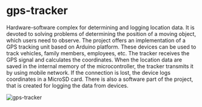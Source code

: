 # gps-tracker

Hardware-software complex for determining and logging location data. It is devoted to solving problems of determining the position of a moving object, which users need to observe. The project offers an implementation of a GPS tracking unit based on Arduino platform. These devices can be used to track vehicles, family members, employees, etc. The tracker receives the GPS signal and calculates the coordinates. When the location data are saved in the internal memory of the microcontroller, the tracker transmits it by using mobile network. If the connection is lost, the device logs coordinates in a MicroSD card. There is also a software part of the project, that is created for logging the data from devices.

![gps-tracker](https://user-images.githubusercontent.com/58002732/80247724-35cbcb80-8677-11ea-8cc1-c31ed2670167.jpg)
